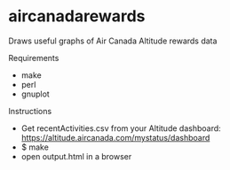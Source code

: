 # aircanadarewards
Draws useful graphs of Air Canada Altitude rewards data

Requirements
* make
* perl
* gnuplot

Instructions
* Get recentActivities.csv from your Altitude dashboard: https://altitude.aircanada.com/mystatus/dashboard
* $ make
* open output.html in a browser
